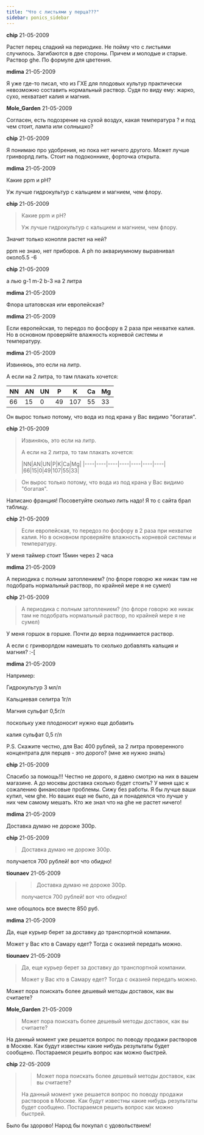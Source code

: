 ```yaml
---
title: "Что с листьями у перца???"
sidebar: ponics_sidebar
---
```


**chip** 21-05-2009

Растет перец сладкий на периодике. Не пойму что с листьями случилось. Загибаются в две стороны. Причем и молодые и старые. Раствор ghe. По формуле для цветения.



**mdima** 21-05-2009

Я уже где-то писал, что из ГХЕ для плодовых культур практически невозможно составить нормальный раствор. Судя по виду ему: жарко, сухо, нехватает калия и магния.


**Mole_Garden** 21-05-2009

Согласен, есть подозрение на сухой воздух, какая температура ? и под чем стоит, лампа или солнышко?


**chip** 21-05-2009

Я понимаю про удобрения, но пока нет ничего другого. Может лучше гринворлд лить. Стоит на подоконнике, форточка открыта. 


**mdima** 21-05-2009

Какие ppm и pH?

Уж лучше гидрокультур с кальцием и магнием, чем флору.


**chip** 21-05-2009

> Какие ppm и pH?
> 
> Уж лучше гидрокультур с кальцием и магнием, чем флору.

Значит только конопля растет на ней? 

ppm не знаю, нет приборов. А ph по аквариумному выравнивал около5.5 -6


**chip** 21-05-2009

а лью g-1 m-2 b-3 на 2 литра


**mdima** 21-05-2009

Флора штатовская или европейская?


**mdima** 21-05-2009

Если европейская, то передоз по фосфору в 2 раза при нехватке калия. Но в основном проверяйте влажность корневой системы и температуру.


**mdima** 21-05-2009

Извиняюь, это если на литр.

А если на 2 литра, то там плакать хочется:

|NN|AN|UN|P|K|Ca|Mg|
|----|----|----|----|----|----|----|
|66|15|0|49|107|55|33|

Он вырос только потому, что вода из под крана у Вас видимо "богатая".


**chip** 21-05-2009

> Извиняюь, это если на литр.
> 
> А если на 2 литра, то там плакать хочется:
> 
> |NN|AN|UN|P|K|Ca|Mg|
|----|----|----|----|----|----|----|
|66|15|0|49|107|55|33|

> 
> Он вырос только потому, что вода из под крана у Вас видимо "богатая".

Написано франция! Посоветуйте сколько лить надо! Я то с сайта брал таблицу. 


**chip** 21-05-2009

> Если европейская, то передоз по фосфору в 2 раза при нехватке калия. Но в основном проверяйте влажность корневой системы и температуру.

У меня таймер стоит 15мин через 2 часа


**mdima** 21-05-2009

А периодика с полным затоплением? (по флоре говорю же никак там не подобрать нормальный раствор, по крайней мере я не сумел)


**chip** 21-05-2009

> А периодика с полным затоплением? (по флоре говорю же никак там не подобрать нормальный раствор, по крайней мере я не сумел)

У меня горшок в горшке. Почти до верха поднимается раствор.

А если с гринворлдом намешать то сколько добавлять кальция и магния? :-[


**mdima** 21-05-2009

&#1053;&#1072;&#1087;&#1088;&#1080;&#1084;&#1077;&#1088;:

&#1043;&#1080;&#1076;&#1088;&#1086;&#1082;&#1091;&#1083;&#1100;&#1090;&#1091;&#1088; 3 &#1084;&#1083;/&#1083;

&#1050;&#1072;&#1083;&#1100;&#1094;&#1080;&#1077;&#1074;&#1072;&#1103; &#1089;&#1077;&#1083;&#1080;&#1090;&#1088;&#1072; 1&#1075;/&#1083;

&#1052;&#1072;&#1075;&#1085;&#1080;&#1103; &#1089;&#1091;&#1083;&#1100;&#1092;&#1072;&#1090; 0,5&#1075;/&#1083;

&#1087;&#1086;&#1089;&#1082;&#1086;&#1083;&#1100;&#1082;&#1091; &#1091;&#1078;&#1077; &#1087;&#1083;&#1086;&#1076;&#1086;&#1085;&#1086;&#1089;&#1080;&#1090; &#1085;&#1091;&#1078;&#1085;&#1086; &#1077;&#1097;&#1077; &#1076;&#1086;&#1073;&#1072;&#1074;&#1080;&#1090;&#1100;

&#1082;&#1072;&#1083;&#1080;&#1103; &#1089;&#1091;&#1083;&#1100;&#1092;&#1072;&#1090; 0,5 &#1075;/&#1083; 

P.S. &#1057;&#1082;&#1072;&#1078;&#1080;&#1090;&#1077; &#1095;&#1077;&#1089;&#1090;&#1085;&#1086;, &#1076;&#1083;&#1103; &#1042;&#1072;&#1089; 400 &#1088;&#1091;&#1073;&#1083;&#1077;&#1081;, &#1079;&#1072; 2 &#1083;&#1080;&#1090;&#1088;&#1072; &#1087;&#1088;&#1086;&#1074;&#1077;&#1088;&#1077;&#1085;&#1085;&#1086;&#1075;&#1086; &#1082;&#1086;&#1085;&#1094;&#1077;&#1085;&#1090;&#1088;&#1072;&#1090;&#1072; &#1076;&#1083;&#1103; &#1087;&#1077;&#1088;&#1094;&#1077;&#1074; - &#1101;&#1090;&#1086; &#1076;&#1086;&#1088;&#1086;&#1075;&#1086;? (&#1084;&#1085;&#1077; &#1078;&#1077; &#1085;&#1091;&#1078;&#1085;&#1086; &#1079;&#1085;&#1072;&#1090;&#1100;)


**chip** 21-05-2009

Спасибо за помощь!!! Честно не дорого, я давно смотрю на них в вашем магазине. А до москвы доставка сколько будет стоить? У меня щас к сожалению финансовые проблемы. Сижу без работы. Я бы лучше ваши купил, чем ghe. Но ваших еще не было, да и понадеялся что лучше у них чем самому мешать. Кто же знал что на ghe не растет ничего!


**mdima** 21-05-2009

Доставка думаю не дороже 300р. 


**chip** 21-05-2009

> Доставка думаю не дороже 300р. 

получается 700 рублей! вот что обидно!


**tiounaev** 21-05-2009

> > Доставка думаю не дороже 300р. 
> 
> 
> 
> получается 700 рублей! вот что обидно!

мне обошлось все вместе 850 руб. 


**mdima** 21-05-2009

&#1044;&#1072;, &#1077;&#1097;&#1077; &#1082;&#1091;&#1088;&#1100;&#1077;&#1088; &#1073;&#1077;&#1088;&#1077;&#1090; &#1079;&#1072; &#1076;&#1086;&#1089;&#1090;&#1072;&#1074;&#1082;&#1091; &#1076;&#1086; &#1090;&#1088;&#1072;&#1085;&#1089;&#1087;&#1086;&#1088;&#1090;&#1085;&#1086;&#1081; &#1082;&#1086;&#1084;&#1087;&#1072;&#1085;&#1080;&#1080;.

&#1052;&#1086;&#1078;&#1077;&#1090; &#1091; &#1042;&#1072;&#1089; &#1082;&#1090;&#1086; &#1074; &#1057;&#1072;&#1084;&#1072;&#1088;&#1091; &#1077;&#1076;&#1077;&#1090;? &#1058;&#1086;&#1075;&#1076;&#1072; &#1089; &#1086;&#1082;&#1072;&#1079;&#1080;&#1077;&#1081; &#1087;&#1077;&#1088;&#1077;&#1076;&#1072;&#1090;&#1100; &#1084;&#1086;&#1078;&#1085;&#1086;.


**tiounaev** 21-05-2009

> Да, еще курьер берет за доставку до транспортной компании.
> 
> Может у Вас кто в Самару едет? Тогда с оказией передать можно.

Может пора поискать более дешевый методы доставок, как вы считаете?


**Mole_Garden** 21-05-2009

> Может пора поискать более дешевый методы доставок, как вы считаете?

На данный момент уже решается вопрос по поводу продажи растворов в Москве. Как будут известны какие нибудь результаты будет сообщено. Постараемся решить вопрос как можно быстрей.


**chip** 22-05-2009

> > Может пора поискать более дешевый методы доставок, как вы считаете?
> 
> 
> 
> На данный момент уже решается вопрос по поводу продажи растворов в Москве. Как будут известны какие нибудь результаты будет сообщено. Постараемся решить вопрос как можно быстрей.

Было бы здорово! Народ бы покупал с удовольствием!


